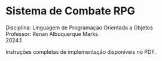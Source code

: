 # Sistema de Combate RPG
Disciplina: Linguagem de Programação Orientada a Objetos  
Professor: Renan Albuquerque Marks  
2024.1  

Instruções completas de implementação disponíveis no PDF.
